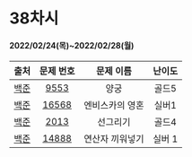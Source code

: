 # 38차시
#### 2022/02/24(목)~2022/02/28(월)

|               출처               |                   문제 번호                    |     문제 이름      | 난이도 |
| :------------------------------: | :--------------------------------------------: | :----------------: | :----: |
| [백준](https://www.acmicpc.net/) | [9553](https://www.acmicpc.net/problem/9553) | 양궁 | 골드5  |
| [백준](https://www.acmicpc.net/) | [16568](https://www.acmicpc.net/problem/16568) | 엔비스카의 영혼 | 실버1 |
| [백준](https://www.acmicpc.net/) | [2013](https://www.acmicpc.net/problem/2013) | 선그리기 | 골드4  |
| [백준](https://www.acmicpc.net/) | [14888](https://www.acmicpc.net/problem/14888) | 연산자 끼워넣기| 실버 1  |